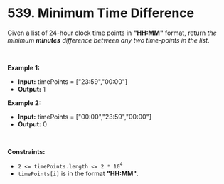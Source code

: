 # 539. Minimum Time Difference

Given a list of 24-hour clock time points in **"HH:MM"** format, return _the minimum **minutes** difference between any two time-points in the list_.

<br/>

**Example 1:**
- **Input:** timePoints = \["23:59","00:00"\]
- **Output:** 1

**Example 2:**
- **Input:** timePoints = \["00:00","23:59","00:00"\]
- **Output:** 0

<br/>

**Constraints:**

*   `2 <= timePoints.length <= 2 * 10`<sup>`4`</sup>
*   `timePoints[i]` is in the format **"HH:MM"**.